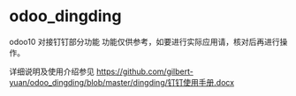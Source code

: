 # odoo_dingding
odoo10 对接钉钉部分功能
功能仅供参考，如要进行实际应用请，核对后再进行操作。
 
 详细说明及使用介绍参见 https://github.com/gilbert-yuan/odoo_dingding/blob/master/dingding/钉钉使用手册.docx




